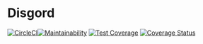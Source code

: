 # Disgord
[![CircleCI](https://circleci.com/gh/andersfylling/disgord/tree/master.svg?style=svg)](https://circleci.com/gh/andersfylling/disgord/tree/master)[![Maintainability](https://api.codeclimate.com/v1/badges/687d02ca069eba704af9/maintainability)](https://codeclimate.com/github/andersfylling/disgord/maintainability) [![Test Coverage](https://api.codeclimate.com/v1/badges/687d02ca069eba704af9/test_coverage)](https://codeclimate.com/github/andersfylling/disgord/test_coverage) [![Coverage Status](https://coveralls.io/repos/github/andersfylling/disgord/badge.svg)](https://coveralls.io/github/andersfylling/disgord)
